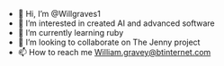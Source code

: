 - 👋 Hi, I’m @Willgraves1
- 👀 I’m interested in created AI and advanced software
- 🌱 I’m currently learning ruby
- 💞️ I’m looking to collaborate on The Jenny project
- 📫 How to reach me William.gravey@btinternet.com

<!---
Willgraves1/Willgraves1 is a ✨ special ✨ repository because its `README.md` (this file) appears on your GitHub profile.
You can click the Preview link to take a look at your changes.
--->
